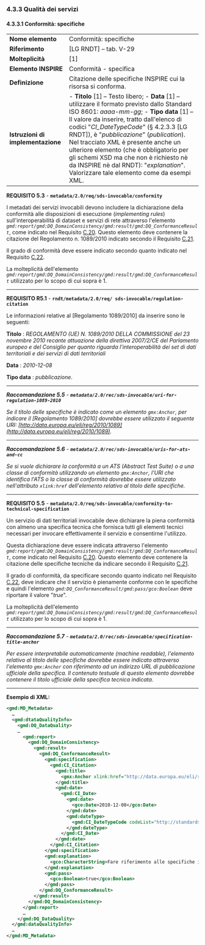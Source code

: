 ### 4.3.3 Qualità dei servizi


#### 4.3.3.1 Conformità: specifiche

|  |  |
| --- | --- |
| **Nome elemento** | Conformità: specifiche |
| **Riferimento** | [LG RNDT] – tab. V-29 |
| **Molteplicità** | [1] |
| **Elemento INSPIRE** | Conformità - specifica |
| **Definizione** | Citazione delle specifiche INSPIRE cui la risorsa si conforma. |
| **Istruzioni di implementazione** | - **Titolo** [1] – Testo libero; - **Data** [1] – utilizzare il formato previsto dallo Standard ISO 8601: _aaaa-mm-gg_; - **Tipo data** [1] – Il valore da inserire, tratto dall&#39;elenco di codici &quot;_CI\_DateTypeCode_&quot; (§ 4.2.3.3 [LG RNDT]), è &quot;_pubblicazione_&quot; (_publication_). Nel tracciato XML è presente anche un ulteriore elemento (che è obbligatorio per gli schemi XSD ma che non è richiesto nè da INSPIRE nè dal RNDT): &quot;_explanation_&quot;. Valorizzare tale elemento come da esempi XML. |

**REQUISITO 5.3** - **```metadata/2.0/req/sds-invocable/conformity```**

I metadati dei servizi invocabili devono includere la dichiarazione della conformità alle disposizioni di esecuzione (_implementing rules_) sull&#39;interoperabilità di dataset e servizi di rete attraverso l&#39;elemento _```gmd:report/gmd:DQ_DomainConsistency/gmd:result/gmd:DQ_ConformanceResult```_, come indicato nel Requisito [C.20](../../common/data-quality.md#C.20). Questo elemento deve contenere la citazione del Regolamento n. 1089/2010 indicato secondo il Requisito [C.21](../../common/data-quality.md#C.21).

Il grado di conformità deve essere indicato secondo quanto indicato nel Requisito [C.22](../../common/data-quality.md#C.22).

La molteplicità dell&#39;elemento _```gmd:report/gmd:DQ_DomainConsistency/gmd:result/gmd:DQ_ConformanceResult```_ utilizzato per lo scopo di cui sopra è 1.

---

**REQUISITO R5.1** - **```rndt/metadata/2.0/req/ sds-invocable/regulation-citation```**

Le informazioni relative al [Regolamento 1089/2010] da inserire sono le seguenti:

**Titolo** : _REGOLAMENTO (UE) N. 1089/2010 DELLA COMMISSIONE del 23 novembre 2010 recante attuazione della direttiva 2007/2/CE del Parlamento europeo e del Consiglio per quanto riguarda l&#39;interoperabilità dei set di dati territoriali e dei servizi di dati territoriali_

**Data** : _2010-12-08_

**Tipo data** : _pubblicazione_.

---

***Raccomandazione 5.5** - **```metadata/2.0/rec/sds-invocable/uri-for-regulation-1089-2010```***

*Se il titolo delle specifiche è indicato come un elemento ```gmx:Anchor```, per indicare il [Regolamento 1089/2010] dovrebbe essere utilizzato il seguente URI: [http://data.europa.eu/eli/reg/2010/1089](http://data.europa.eu/eli/reg/2010/1089).*

---

***Raccomandazione 5.6** - **```metadata/2.0/rec/sds-invocable/uris-for-ats-and-cc```***

*Se si vuole dichiarare la conformità a un ATS (Abstract Test Suite) o a una classe di conformità utilizzando un elemento ```gmx:Anchor```, l&#39;URI che identifica l&#39;ATS o la classe di conformità dovrebbe essere utilizzato nell&#39;attributo ```xlink:href``` dell&#39;elemento relativo al titolo delle specifiche.*

---

**REQUISITO 5.5** - **```metadata/2.0/req/sds-invocable/conformity-to-technical-specification```**

Un servizio di dati territoriali invocabile deve dichiarare la piena conformità con almeno una specifica tecnica che fornisca tutti gli elementi tecnici necessari per invocare effettivamente il servizio e consentirne l&#39;utilizzo.

Questa dichiarazione deve essere indicata attraverso l&#39;elemento _```gmd:report/gmd:DQ_DomainConsistency/gmd:result/gmd:DQ_ConformanceResult```_, come indicato nel Requisito [C.20](../../common/data-quality.md#C.20). Questo elemento deve contenere la citazione delle specifiche tecniche da indicare secondo il Requisito [C.21](../../common/data-quality.md#C.21).

Il grado di conformità, da specificare secondo quanto indicato nel Requisito [C.22](../../common/data-quality.md#C.22), deve indicare che il servizio è pienamente conforme con le specifiche e quindi l&#39;elemento _```gmd:DQ_ConformanceResult/gmd:pass/gco:Boolean```_ deve riportare il valore &quot;_true_&quot;.

La molteplicità dell&#39;elemento _```gmd:report/gmd:DQ_DomainConsistency/gmd:result/gmd:DQ_ConformanceResult```_ utilizzato per lo scopo di cui sopra è 1.

---

***Raccomandazione 5.7** - **```metadata/2.0/rec/sds-invocable/specification-title-anchor```***

*Per essere interpretabile automaticamente (machine readable), l&#39;elemento relativo al titolo delle specifiche dovrebbe essere indicato attraverso l&#39;elemento ```gmx:Anchor``` con riferimento ad un indirizzo URL di pubblicazione ufficiale della specifica. Il contenuto testuale di questo elemento dovrebbe contenere il titolo ufficiale della specifica tecnica indicata.*

---

**Esempio di XML:**

```xml
<gmd:MD_Metadata>
  …
  <gmd:dtataQualityInfo>
    <gmd:DQ_DataQuality>
    …
      <gmd:report>
        <gmd:DQ_DomainConsistency>
          <gmd:result>
            <gmd:DQ_ConformanceResult>
              <gmd:specification>
                <gmd:CI_Citation>
                  <gmd:title>
                    <gmx:Anchor xlink:href="http://data.europa.eu/eli/reg/2010/1089">REGOLAMENTO (UE) N. 1089/2010 DELLA COMMISSIONE del 23 novembre 2010 recante attuazione della direttiva 2007/2/CE del Parlamento europeo e del Consiglio per quanto riguarda l'interoperabilità dei set di dati territoriali e dei servizi di dati territoriali</gmx:Anchor>
                  </gmd:title>
                  <gmd:date>
                    <gmd:CI_Date>
                      <gmd:date>
                        <gco:Date>2010-12-08</gco:Date>
                      </gmd:date>
                      <gmd:dateType>
                        <gmd:CI_DateTypeCode codeList="http://standards.iso.org/iso/19139/resources/gmxCodelists.xml#CI_DateTypeCode" codeListValue="publication">pubblicazione</gmd:CI_DateTypeCode>
                      </gmd:dateType>
                    </gmd:CI_Date>
                  </gmd:date>
                </gmd:CI_Citation>
              </gmd:specification>
              <gmd:explanation>
                <gco:CharacterString>Fare riferimento alle specifiche indicate</gco:CharacterString>
              </gmd:explanation>
              <gmd:pass>
                <gco:Boolean>true</gco:Boolean>
              </gmd:pass>
            </gmd:DQ_ConformanceResult>
          </gmd:result>
        </gmd:DQ_DomainConsistency>
      </gmd:report>
      …
    </gmd:DQ_DataQuality>
  </gmd:dataQualityInfo>
  …
</gmd:MD_Metadata>
```
